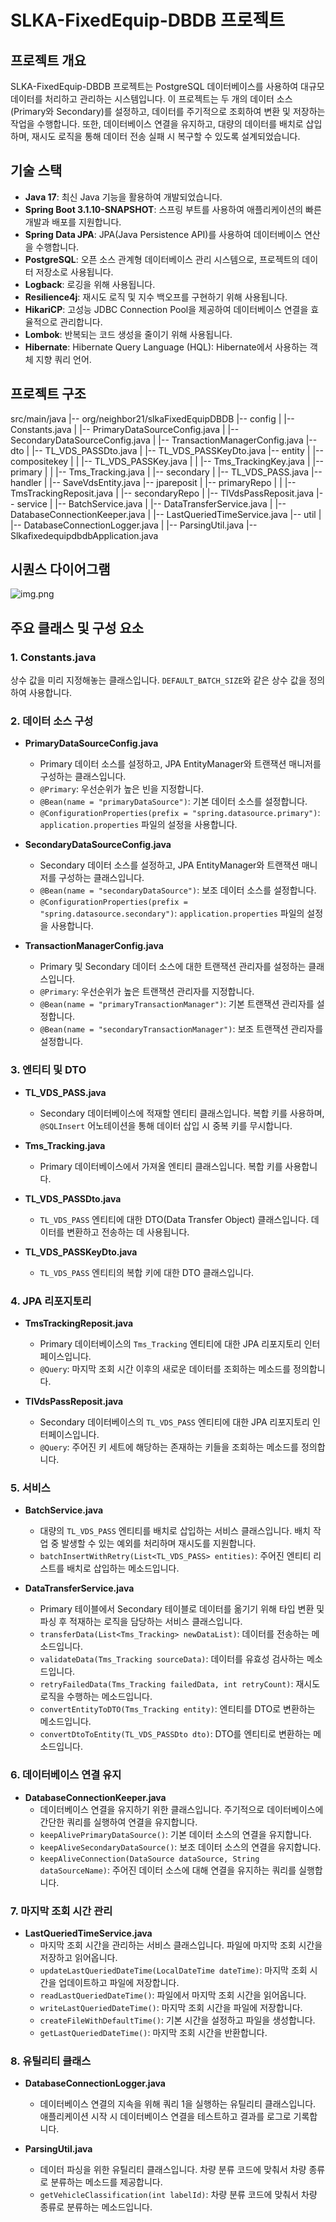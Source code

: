 # SLKA-FixedEquip-DBDB 프로젝트

## 프로젝트 개요
SLKA-FixedEquip-DBDB 프로젝트는 PostgreSQL 데이터베이스를 사용하여 대규모 데이터를 처리하고 관리하는 시스템입니다. 이 프로젝트는 두 개의 데이터 소스(Primary와 Secondary)를 설정하고, 데이터를 주기적으로 조회하여 변환 및 저장하는 작업을 수행합니다. 또한, 데이터베이스 연결을 유지하고, 대량의 데이터를 배치로 삽입하며, 재시도 로직을 통해 데이터 전송 실패 시 복구할 수 있도록 설계되었습니다.

## 기술 스택
- **Java 17**: 최신 Java 기능을 활용하여 개발되었습니다.
- **Spring Boot 3.1.10-SNAPSHOT**: 스프링 부트를 사용하여 애플리케이션의 빠른 개발과 배포를 지원합니다.
- **Spring Data JPA**: JPA(Java Persistence API)를 사용하여 데이터베이스 연산을 수행합니다.
- **PostgreSQL**: 오픈 소스 관계형 데이터베이스 관리 시스템으로, 프로젝트의 데이터 저장소로 사용됩니다.
- **Logback**: 로깅을 위해 사용됩니다.
- **Resilience4j**: 재시도 로직 및 지수 백오프를 구현하기 위해 사용됩니다.
- **HikariCP**: 고성능 JDBC Connection Pool을 제공하여 데이터베이스 연결을 효율적으로 관리합니다.
- **Lombok**: 반복되는 코드 생성을 줄이기 위해 사용됩니다.
- **Hibernate**: Hibernate Query Language (HQL): Hibernate에서 사용하는 객체 지향 쿼리 언어.
## 프로젝트 구조
src/main/java
|-- org/neighbor21/slkaFixedEquipDBDB
|-- config
| |-- Constants.java
| |-- PrimaryDataSourceConfig.java
| |-- SecondaryDataSourceConfig.java
| |-- TransactionManagerConfig.java
|-- dto
| |-- TL_VDS_PASSDto.java
| |-- TL_VDS_PASSKeyDto.java
|-- entity
| |-- compositekey
| | |-- TL_VDS_PASSKey.java
| | |-- Tms_TrackingKey.java
| |-- primary
| | |-- Tms_Tracking.java
| |-- secondary
| |-- TL_VDS_PASS.java
|-- handler
| |-- SaveVdsEntity.java
|-- jpareposit
| |-- primaryRepo
| | |-- TmsTrackingReposit.java
| |-- secondaryRepo
| |-- TlVdsPassReposit.java
|-- service
| |-- BatchService.java
| |-- DataTransferService.java
| |-- DatabaseConnectionKeeper.java
| |-- LastQueriedTimeService.java
|-- util
| |-- DatabaseConnectionLogger.java
| |-- ParsingUtil.java
|-- SlkafixedequipdbdbApplication.java


## 시퀀스 다이어그램
![img.png](img.png)


## 주요 클래스 및 구성 요소

### 1. Constants.java
상수 값을 미리 지정해놓는 클래스입니다. `DEFAULT_BATCH_SIZE`와 같은 상수 값을 정의하여 사용합니다.

### 2. 데이터 소스 구성
- **PrimaryDataSourceConfig.java**
    - Primary 데이터 소스를 설정하고, JPA EntityManager와 트랜잭션 매니저를 구성하는 클래스입니다.
    - `@Primary`: 우선순위가 높은 빈을 지정합니다.
    - `@Bean(name = "primaryDataSource")`: 기본 데이터 소스를 설정합니다.
    - `@ConfigurationProperties(prefix = "spring.datasource.primary")`: `application.properties` 파일의 설정을 사용합니다.

- **SecondaryDataSourceConfig.java**
    - Secondary 데이터 소스를 설정하고, JPA EntityManager와 트랜잭션 매니저를 구성하는 클래스입니다.
    - `@Bean(name = "secondaryDataSource")`: 보조 데이터 소스를 설정합니다.
    - `@ConfigurationProperties(prefix = "spring.datasource.secondary")`: `application.properties` 파일의 설정을 사용합니다.

- **TransactionManagerConfig.java**
    - Primary 및 Secondary 데이터 소스에 대한 트랜잭션 관리자를 설정하는 클래스입니다.
    - `@Primary`: 우선순위가 높은 트랜잭션 관리자를 지정합니다.
    - `@Bean(name = "primaryTransactionManager")`: 기본 트랜잭션 관리자를 설정합니다.
    - `@Bean(name = "secondaryTransactionManager")`: 보조 트랜잭션 관리자를 설정합니다.

### 3. 엔티티 및 DTO
- **TL_VDS_PASS.java**
    - Secondary 데이터베이스에 적재할 엔티티 클래스입니다. 복합 키를 사용하며, `@SQLInsert` 어노테이션을 통해 데이터 삽입 시 중복 키를 무시합니다.

- **Tms_Tracking.java**
    - Primary 데이터베이스에서 가져올 엔티티 클래스입니다. 복합 키를 사용합니다.

- **TL_VDS_PASSDto.java**
    - `TL_VDS_PASS` 엔티티에 대한 DTO(Data Transfer Object) 클래스입니다. 데이터를 변환하고 전송하는 데 사용됩니다.

- **TL_VDS_PASSKeyDto.java**
    - `TL_VDS_PASS` 엔티티의 복합 키에 대한 DTO 클래스입니다.

### 4. JPA 리포지토리
- **TmsTrackingReposit.java**
    - Primary 데이터베이스의 `Tms_Tracking` 엔티티에 대한 JPA 리포지토리 인터페이스입니다.
    - `@Query`: 마지막 조회 시간 이후의 새로운 데이터를 조회하는 메소드를 정의합니다.

- **TlVdsPassReposit.java**
    - Secondary 데이터베이스의 `TL_VDS_PASS` 엔티티에 대한 JPA 리포지토리 인터페이스입니다.
    - `@Query`: 주어진 키 세트에 해당하는 존재하는 키들을 조회하는 메소드를 정의합니다.

### 5. 서비스
- **BatchService.java**
    - 대량의 `TL_VDS_PASS` 엔티티를 배치로 삽입하는 서비스 클래스입니다. 배치 작업 중 발생할 수 있는 예외를 처리하며 재시도를 지원합니다.
    - `batchInsertWithRetry(List<TL_VDS_PASS> entities)`: 주어진 엔티티 리스트를 배치로 삽입하는 메소드입니다.

- **DataTransferService.java**
    - Primary 테이블에서 Secondary 테이블로 데이터를 옮기기 위해 타입 변환 및 파싱 후 적재하는 로직을 담당하는 서비스 클래스입니다.
    - `transferData(List<Tms_Tracking> newDataList)`: 데이터를 전송하는 메소드입니다.
    - `validateData(Tms_Tracking sourceData)`: 데이터를 유효성 검사하는 메소드입니다.
    - `retryFailedData(Tms_Tracking failedData, int retryCount)`: 재시도 로직을 수행하는 메소드입니다.
    - `convertEntityToDTO(Tms_Tracking entity)`: 엔티티를 DTO로 변환하는 메소드입니다.
    - `convertDtoToEntity(TL_VDS_PASSDto dto)`: DTO를 엔티티로 변환하는 메소드입니다.

### 6. 데이터베이스 연결 유지
- **DatabaseConnectionKeeper.java**
    - 데이터베이스 연결을 유지하기 위한 클래스입니다. 주기적으로 데이터베이스에 간단한 쿼리를 실행하여 연결을 유지합니다.
    - `keepAlivePrimaryDataSource()`: 기본 데이터 소스의 연결을 유지합니다.
    - `keepAliveSecondaryDataSource()`: 보조 데이터 소스의 연결을 유지합니다.
    - `keepAliveConnection(DataSource dataSource, String dataSourceName)`: 주어진 데이터 소스에 대해 연결을 유지하는 쿼리를 실행합니다.

### 7. 마지막 조회 시간 관리
- **LastQueriedTimeService.java**
    - 마지막 조회 시간을 관리하는 서비스 클래스입니다. 파일에 마지막 조회 시간을 저장하고 읽어옵니다.
    - `updateLastQueriedDateTime(LocalDateTime dateTime)`: 마지막 조회 시간을 업데이트하고 파일에 저장합니다.
    - `readLastQueriedDateTime()`: 파일에서 마지막 조회 시간을 읽어옵니다.
    - `writeLastQueriedDateTime()`: 마지막 조회 시간을 파일에 저장합니다.
    - `createFileWithDefaultTime()`: 기본 시간을 설정하고 파일을 생성합니다.
    - `getLastQueriedDateTime()`: 마지막 조회 시간을 반환합니다.

### 8. 유틸리티 클래스
- **DatabaseConnectionLogger.java**
    - 데이터베이스 연결의 지속을 위해 쿼리 1을 실행하는 유틸리티 클래스입니다. 애플리케이션 시작 시 데이터베이스 연결을 테스트하고 결과를 로그로 기록합니다.

- **ParsingUtil.java**
    - 데이터 파싱을 위한 유틸리티 클래스입니다. 차량 분류 코드에 맞춰서 차량 종류로 분류하는 메소드를 제공합니다.
    - `getVehicleClassification(int labelId)`: 차량 분류 코드에 맞춰서 차량 종류로 분류하는 메소드입니다.
